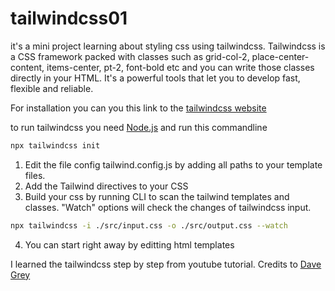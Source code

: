 # tailwindcss01
it's a mini project learning about styling css using tailwindcss. Tailwindcss is a CSS framework packed with classes such as grid-col-2, place-center-content, items-center, pt-2, font-bold etc and you can write those classes directly in your HTML. It's a powerful tools that let you to develop fast, flexible and reliable. 

For installation you can you this link to the [tailwindcss website](https://tailwindcss.com)

to run tailwindcss you need [Node.js](https://nodejs.org/) and run this commandline

```sh
npx tailwindcss init
```

1. Edit the file config tailwind.config.js by adding all paths to your template files.
2. Add the Tailwind directives to your CSS
3. Build your css by running CLI to scan the tailwind templates and classes. "Watch" options will check the changes of tailwindcss input.
```sh
npx tailwindcss -i ./src/input.css -o ./src/output.css --watch
```

4. You can start right away by editting html templates

I learned the tailwindcss step by step from youtube tutorial. Credits to [Dave Grey](https://www.youtube.com/@DaveGrayTeachesCode)

